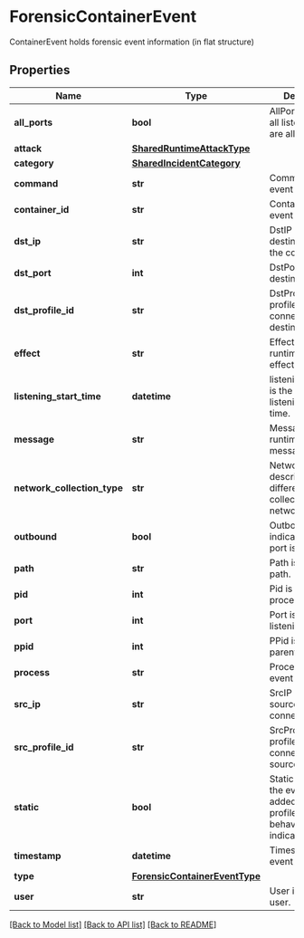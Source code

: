 # ForensicContainerEvent

ContainerEvent holds forensic event information (in flat structure)

## Properties
Name | Type | Description | Notes
------------ | ------------- | ------------- | -------------
**all_ports** | **bool** | AllPorts indicates all listening ports are allowed.  | [optional] 
**attack** | [**SharedRuntimeAttackType**](SharedRuntimeAttackType.md) |  | [optional] 
**category** | [**SharedIncidentCategory**](SharedIncidentCategory.md) |  | [optional] 
**command** | **str** | Command is the event command.  | [optional] 
**container_id** | **str** | ContainerID is the event container id.  | [optional] 
**dst_ip** | **str** | DstIP is the destination IP of the connection.  | [optional] 
**dst_port** | **int** | DstPort is the destination port.  | [optional] 
**dst_profile_id** | **str** | DstProfileID is the profile ID of the connection destination.  | [optional] 
**effect** | **str** | Effect is the runtime audit effect.  | [optional] 
**listening_start_time** | **datetime** | listeningStartTime is the port listening start time.  | [optional] 
**message** | **str** | Message is the runtime audit message.  | [optional] 
**network_collection_type** | **str** | NetworkCollection describe the different types of collection of network events | [optional] 
**outbound** | **bool** | Outbound indicates if the port is outbound.  | [optional] 
**path** | **str** | Path is the event path.  | [optional] 
**pid** | **int** | Pid is the event process id.  | [optional] 
**port** | **int** | Port is the listening port.  | [optional] 
**ppid** | **int** | PPid is the event parent process id.  | [optional] 
**process** | **str** | Process is the event process.  | [optional] 
**src_ip** | **str** | SrcIP is the source IP of the connection.  | [optional] 
**src_profile_id** | **str** | SrcProfileID is the profile ID of the connection source.  | [optional] 
**static** | **bool** | Static indicates the event was added to the profile without behavioral indication.  | [optional] 
**timestamp** | **datetime** | Timestamp is the event timestamp.  | [optional] 
**type** | [**ForensicContainerEventType**](ForensicContainerEventType.md) |  | [optional] 
**user** | **str** | User is the event user.  | [optional] 

[[Back to Model list]](../README.md#documentation-for-models) [[Back to API list]](../README.md#documentation-for-api-endpoints) [[Back to README]](../README.md)


